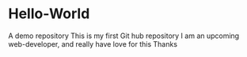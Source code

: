 # Hello-World
A demo repository
This is my first Git hub repository
I am an upcoming web-developer, and really have love for this
Thanks
